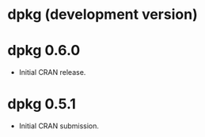 # dpkg (development version)

# dpkg 0.6.0

- Initial CRAN release.

# dpkg 0.5.1

* Initial CRAN submission.
